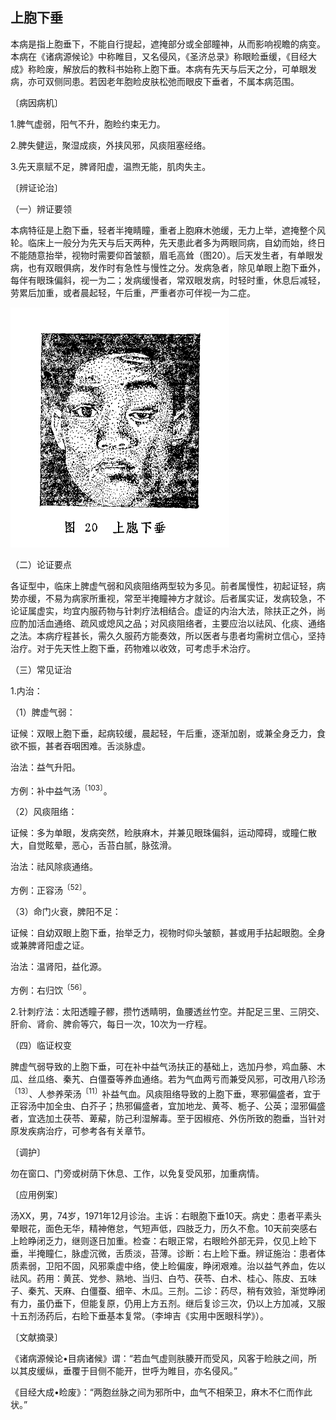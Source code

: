 ## 上胞下垂

本病是指上胞垂下，不能自行提起，遮掩部分或全部瞳神，从而影响视瞻的病变。本病在《诸病源候论》中称睢目，又名侵风，《圣济总录》称眼睑垂缓，《目经大成》称睑废，解放后的教科书始称上胞下垂。本病有先天与后天之分，可单眼发病，亦可双侧同患。若因老年胞睑皮肤松弛而眼皮下垂者，不属本病范围。

〔病因病机〕

1.脾气虚弱，阳气不升，胞睑约束无力。

2.脾失健运，聚湿成痰，外挟风邪，风痰阻塞经络。

3.先天禀赋不足，脾肾阳虚，温煦无能，肌肉失主。

〔辨证论治〕

（一）辨证要领

本病特征是上胞下垂，轻者半掩睛瞳，重者上胞麻木弛缓，无力上举，遮掩整个风轮。临床上一般分为先天与后天两种，先天患此者多为两眼同病，自幼而始，终日不能随意抬举，视物时需要仰首皱额，眉毛高耸（图20）。后天发生者，有单眼发病，也有双眼俱病，发作时有急性与慢性之分。发病急者，除见单眼上胞下垂外，每伴有眼珠偏斜，视一为二；发病缓慢者，常双眼发病，时轻时重，休息后减轻，劳累后加重，或者晨起轻，午后重，严重者亦可伴视一为二症。

 <img src="img\20.jpg" style="zoom:50%;" />

（二）论证要点

各证型中，临床上脾虚气弱和风痰阻络两型较为多见。前者属慢性，初起证轻，病势亦缓，不易为病家所重视，常至半掩瞳神方才就诊。后者属实证，发病较急，不论证属虚实，均宜内服药物与针刺疗法相结合。虚证的内治大法，除扶正之外，尚应酌加活血通络、疏风或熄风之品；对风痰阻络者，主要应治以祛风、化痰、通络之法。本病疗程甚长，需久久服药方能奏效，所以医者与患者均需树立信心，坚持治疗。对于先天性上胞下垂，药物难以收效，可考虑手术治疗。

（三）常见证治

1.内治：

（1）脾虚气弱：

证候：双眼上胞下垂，起病较缓，晨起轻，午后重，逐渐加剧，或兼全身乏力，食欲不振，甚者吞咽困难。舌淡脉虚。

治法：益气升阳。

方例：补中益气汤<sup>〔103〕</sup>。

（2）风痰阻络：

证候：多为单眼，发病突然，睑肤麻木，并兼见眼珠偏斜，运动障碍，或瞳仁散大，自觉眩晕，恶心，舌苔白腻，脉弦滑。

治法：祛风除痰通络。

方例：正容汤<sup>〔52〕</sup>。

（3）命门火衰，脾阳不足：

证候：自幼双眼上胞下垂，抬举乏力，视物时仰头皱额，甚或用手拈起眼胞。全身或兼脾肾阳虚之证。

治法：温肾阳，益化源。

方例：右归饮<sup>〔56〕</sup>。

2.针刺疗法：太阳透瞳子髎，攒竹透睛明，鱼腰透丝竹空。并配足三里、三阴交、肝俞、肾俞、脾俞等穴，每日一次，10次为一疗程。

（四）临证权变

脾虚气弱导致的上胞下垂，可在补中益气汤扶正的基础上，选加丹参，鸡血藤、木瓜、丝瓜络、秦艽、白僵蚕等养血通络。若为气血两亏而兼受风邪，可改用八珍汤<sup>〔13〕</sup>、人参养荣汤<sup>〔11〕</sup>补益气血。风痰阻络导致的上胞下垂，寒邪偏盛者，宜于正容汤中加全虫、白芥子；热邪偏盛者，宜加地龙、黄芩、栀子、公英；湿邪偏盛者，宜选加土茯苓、萆薢，防己利湿解毒。至于因椒疮、外伤所致的胞垂，当针对原发疾病治疗，可参考各有关章节。

〔调护〕

勿在窗口、门旁或树荫下休息、工作，以免复受风邪，加重病情。

〔应用例案〕

汤XX，男，74岁，1971年12月诊治。主诉：右眼胞下垂10天。病史：患者平素头晕眼花，面色无华，精神倦怠，气短声低，四肢乏力，历久不愈。10天前突感右上睑睁闭乏力，继则逐日加重。检查：右眼正常，右眼睑外部无异，仅见上睑下垂，半掩瞳仁，脉虚沉微，舌质淡，苔薄。诊断：右上睑下垂。辨证施治：患者体质素弱，卫阳不固，风邪乘虚中络，使上睑偏废，睁闭艰难。治以益气养血，佐以祛风。药用：黄芪、党参、熟地、当归、白芍、茯苓、白术、桂心、陈皮、五味子、秦艽、天麻、白僵蚕、细辛、木瓜。三剂。二诊：药尽，稍有效验，渐觉睁闭有力，虽仍垂下，但能复原，仍用上方五剂。继后复诊三次，仍以上方加减，又服十五剂汤药后，右睑下垂基本复常。（李坤吉《实用中医眼科学》）。

〔文献摘录〕

《诸病源候论•目病诸候》谓：“若血气虚则肤腠开而受风，风客于睑肤之间，所以其皮缓纵，垂覆于目侧不能开，世呼为睢目，亦名侵风。”

《目经大成•睑废》：“两胞丝脉之间为邪所中，血气不相荣卫，麻木不仁而作此状。”
